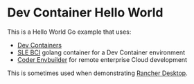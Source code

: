 # Dev Container Hello World

This is a Hello World Go example that uses:

* [Dev Containers](https://microsoft.github.io/code-with-engineering-playbook/developer-experience/devcontainers/)
* [SLE BCI](https://registry.suse.com/static/bci/golang/index.html) golang container for a Dev Container environment
* [Coder Envbuilder](https://coder.com/docs/admin/templates/managing-templates/devcontainers/add-devcontainer#envbuilder-terraform-provider) for remote enterprise Cloud development

This is sometimes used when demonstrating [Rancher Desktop](https://rancherdesktop.io).